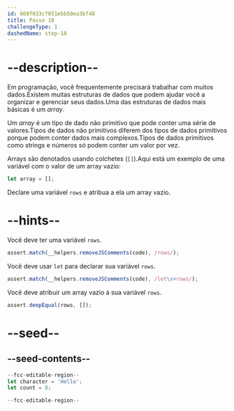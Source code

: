 ```yaml
---
id: 660f033cf051ebb50ea3bf48
title: Passo 18
challengeType: 1
dashedName: step-18
---
```


# --description--

Em programação, você frequentemente precisará trabalhar com muitos dados.Existem muitas estruturas de dados que podem ajudar você a organizar e gerenciar seus dados.Uma das estruturas de dados mais básicas é um <dfn>array</dfn>.

Um <dfn>array</dfn> é um tipo de dado não primitivo que pode conter uma série de valores.Tipos de dados não primitivos diferem dos tipos de dados primitivos porque podem conter dados mais complexos.Tipos de dados primitivos como strings e números só podem conter um valor por vez.

Arrays são denotados usando colchetes (`[]`).Aqui está um exemplo de uma variável com o valor de um array vazio:

```js
let array = [];
```

Declare uma variável `rows` e atribua a ela um array vazio.

# --hints--

Você deve ter uma variável `rows`.

```js
assert.match(__helpers.removeJSComments(code), /rows/);
```

Você deve usar `let` para declarar sua variável `rows`.

```js
assert.match(__helpers.removeJSComments(code), /let\s+rows/);
```

Você deve atribuir um array vazio à sua variável `rows`.

```js
assert.deepEqual(rows, []);
```


# --seed--

## --seed-contents--

```js
--fcc-editable-region--
let character = 'Hello';
let count = 8;

--fcc-editable-region--
```

